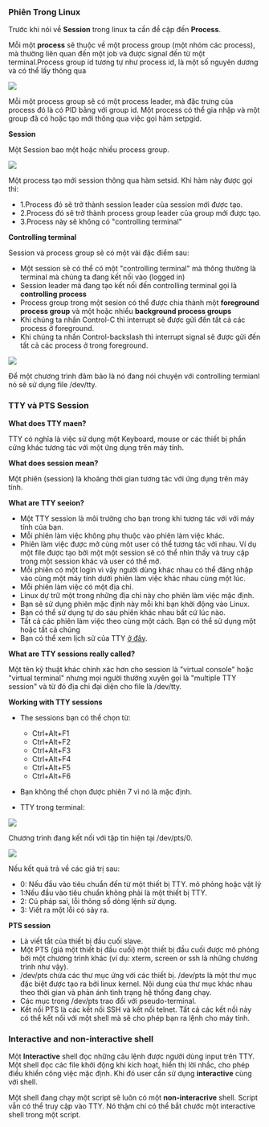 ### Phiên Trong Linux

Trước khi nói về **Session** trong linux ta cần đề cập đến **Process**.

Mỗi một **process** sẽ thuộc về một process group (một nhóm các process), mà thường liên quan đến một job và được signal đến từ một terminal.Process group id tương tự như process id, là một số nguyên dương và có thể lấy thông qua

<img src="https://i.imgur.com/fsGaopt.png">

Mỗi một process group sẽ có một process leader, mà đặc trưng của process đó là có PID bằng với group id. Một process có thể gia nhập và một  group đã có hoặc tạo mới thông qua việc gọi hàm setpgid.

**Session**

Một Session bao một hoặc nhiều process group.

<img src="https://i.imgur.com/Ch5JPl2.jpg">

Một process tạo mới session thông qua hàm setsid. Khi hàm này được gọi thì:
- 1.Process đó sẽ trở thành session leader của session mới được tạo.
- 2.Process đó sẽ trở thành process group leader của group mới được tạo.
- 3.Process này sẽ không có "controlling terminal"

**Controlling terminal**

Session và process group sẽ có một vài đặc điểm sau:
- Một session sẽ có thể có một "controlling terminal" mà thông thường là terminal mà chúng ta đang kết nối vào (logged in)
- Session leader mà đang tạo kết nối đến controlling terminal gọi là **controlling process**
- Process group trong một sesion có thể được chia thành một **foreground process group** và một hoặc nhiều **background process groups**
- Khi chúng ta nhấn Control-C thì interrupt sẽ được gửi đến tất cả các process ở foreground.
- Khi chúng ta nhấn Control-backslash thì interrupt signal sẽ được gửi đến tất cả các process ở trong foreground.

<img src="https://i.imgur.com/l7TAwEs.jpg">

Để một chương trình đảm bảo là nó đang nói chuyện với controlling termianl nó sẽ sử dụng file /dev/tty.

### TTY và PTS Session

**What does TTY maen?**

TTY có nghĩa là việc sử dụng một Keyboard, mouse or các thiết bị phần cứng khác tương tác với một ứng dụng trên máy tính.

**What does session mean?**

Một phiên (session) là khoảng thời gian tương tác với ứng dụng trên máy tính.

**What are TTY seeion?**
- Một TTY session là môi trường cho bạn trong khi tương tác với với máy tính của bạn.
- Mỗi phiên làm việc không phụ thuộc vào phiên làm việc khác.
- Phiên làm việc được mở cùng môt user có thể tương tác với nhau. Ví dụ một file được tạo bởi một một session sẽ có thể nhìn thấy và truy cập trong một session khác và user có thể mở.
- Mỗi phiên có một login vì vậy người dùng khác nhau có thể đăng nhập vào cùng một máy tính dưới phiên làm việc khác nhau cùng một lúc.
- Mỗi phiên làm việc có một địa chỉ.
- Linux dự trữ một trong những địa chỉ này cho phiên làm việc mặc định.
- Bạn sẽ sử dụng phiên mặc định này mỗi khi bạn khởi động vào Linux.
- Bạn có thể sử dụng tự do sáu phiên khác nhau bất cứ lúc nào.
- Tất cả các phiên làm việc theo cùng một cách. Bạn có thể sử dụng một hoặc tất cả chúng
- Bạn có thể xem lịch sử của TTY [ở đây](https://mostlylinux.wordpress.com/troubleshooting/ttysessions/#appendix).

**What are TTY sessions really called?**

Một tên kỹ thuật khác chính xác hơn cho session là "virtual console" hoặc "virtual terminal" nhưng mọi người thường xuyên gọi là "multiple TTY session" và từ đó địa chỉ đại diện cho file là /dev/tty.

**Working with TTY sessions**
- The sessions bạn có thể chọn từ:
  - Ctrl+Alt+F1
  - Ctrl+Alt+F2
  - Ctrl+Alt+F3
  - Ctrl+Alt+F4
  - Ctrl+Alt+F5
  - Ctrl+Alt+F6
- Bạn không thể chọn được phiên 7 vì nó là mặc định.
  
- TTY trong terminal:

<img src="https://i.imgur.com/o7tf3Bk.jpg">
 
Chương trình đang kết nối với tập tin hiện tại /dev/pts/0.

<img src="https://i.imgur.com/LFzESVr.jpg">

Nếu kết quả trả về các giá trị sau:
- 0: Nếu đầu vào tiêu chuẩn đến từ một thiết bị TTY. mô phỏng hoặc vật lý
- 1:Nếu đầu vào tiêu chuẩn không phải là một thiết bị TTY.
- 2: Cú pháp sai, lỗi thông số dòng lệnh sử dụng.
- 3: Viết ra một lỗi có sảy ra.

**PTS session**
- Là viết tắt của thiết bị đầu cuối slave.
- Một PTS (giả một thiết bị đầu cuối) một thiết bị đầu cuối được mô phỏng bởi một chương trình khác (ví dụ: xterm, screen or ssh là những chương trình như vậy).
- /dev/pts chứa các thư mục ứng với các thiết bị. /dev/pts là một thư mục đặc biệt được tạo ra bởi linux kernel. Nội dung của thư mục khác nhau theo thời gian và phản ánh tình trạng hệ thống đang chạy.
- Các mục trong /dev/pts trao đổi với pseudo-terminal.
- Kết nối PTS là các kết nối SSH và kết nối telnet. Tất cả các kết nối này có thể kết nối với một shell mà sẽ cho phép bạn ra lệnh cho máy tính.

### Interactive and non-interactive shell

Một **Interactive** shell đọc những câu lệnh được người dùng input trên TTY. Một shell đọc các file khởi động khi kích hoạt, hiển thị lời nhắc, cho phép điều khiển công việc mặc định. Khi đó user cần sử dụng **interactive** cùng với shell.

Một shell đang chạy một script sẽ luôn có một **non-interacrive** shell. Script vẫn có thể truy cập vào TTY. Nó thậm chí có thể bắt chước một interactive shell trong một script.  

